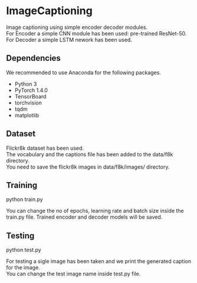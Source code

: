 # ImageCaptioning
Image captioning using simple encoder decoder modules. <br>
For Encoder a simple CNN module has been used: pre-trained ResNet-50. <br>
For Decoder a simple LSTM nework has been used.

Dependencies
----------
We recommended to use Anaconda for the following packages.
* Python 3
* PyTorch 1.4.0
* TensorBoard
* torchvision
* tqdm
* matplotlib

Dataset
----------
Flickr8k dataset has been used. <br>
The vocabulary and the captions file has been added to the data/f8k directory. <br>
You need to save the flickr8k images in data/f8k/images/ directory.

Training
----------
python train.py

You can change the no of epochs, learning rate and batch size inside the train.py file.
Trained encoder and decoder models will be saved.

Testing
----------
python test.py

For testing a sigle image has been taken and we print the generated caption for the image. <br>
You can change the test image name inside test.py file.
